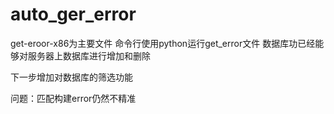 # auto_ger_error

get-eroor-x86为主要文件
命令行使用python运行get_error文件
数据库功已经能够对服务器上数据库进行增加和删除

下一步增加对数据库的筛选功能

问题：匹配构建error仍然不精准
